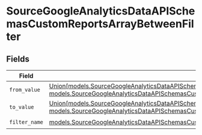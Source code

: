 # SourceGoogleAnalyticsDataAPISchemasCustomReportsArrayBetweenFilter


## Fields

| Field                                                                                                                                                                                                                                                                                                                                 | Type                                                                                                                                                                                                                                                                                                                                  | Required                                                                                                                                                                                                                                                                                                                              | Description                                                                                                                                                                                                                                                                                                                           |
| ------------------------------------------------------------------------------------------------------------------------------------------------------------------------------------------------------------------------------------------------------------------------------------------------------------------------------------- | ------------------------------------------------------------------------------------------------------------------------------------------------------------------------------------------------------------------------------------------------------------------------------------------------------------------------------------- | ------------------------------------------------------------------------------------------------------------------------------------------------------------------------------------------------------------------------------------------------------------------------------------------------------------------------------------- | ------------------------------------------------------------------------------------------------------------------------------------------------------------------------------------------------------------------------------------------------------------------------------------------------------------------------------------- |
| `from_value`                                                                                                                                                                                                                                                                                                                          | [Union[models.SourceGoogleAnalyticsDataAPISchemasCustomReportsArrayDimensionFilterDimensionsFilter1ExpressionsInt64Value, models.SourceGoogleAnalyticsDataAPISchemasCustomReportsArrayDimensionFilterDimensionsFilter1ExpressionsDoubleValue]](../models/sourcegoogleanalyticsdataapischemascustomreportsarrayfromvalue.md)           | :heavy_check_mark:                                                                                                                                                                                                                                                                                                                    | N/A                                                                                                                                                                                                                                                                                                                                   |
| `to_value`                                                                                                                                                                                                                                                                                                                            | [Union[models.SourceGoogleAnalyticsDataAPISchemasCustomReportsArrayDimensionFilterDimensionsFilter1ExpressionsFilterInt64Value, models.SourceGoogleAnalyticsDataAPISchemasCustomReportsArrayDimensionFilterDimensionsFilter1ExpressionsFilterDoubleValue]](../models/sourcegoogleanalyticsdataapischemascustomreportsarraytovalue.md) | :heavy_check_mark:                                                                                                                                                                                                                                                                                                                    | N/A                                                                                                                                                                                                                                                                                                                                   |
| `filter_name`                                                                                                                                                                                                                                                                                                                         | [models.SourceGoogleAnalyticsDataAPISchemasCustomReportsArrayDimensionFilterDimensionsFilter1ExpressionsFilterFilterFilterName](../models/sourcegoogleanalyticsdataapischemascustomreportsarraydimensionfilterdimensionsfilter1expressionsfilterfilterfiltername.md)                                                                  | :heavy_check_mark:                                                                                                                                                                                                                                                                                                                    | N/A                                                                                                                                                                                                                                                                                                                                   |